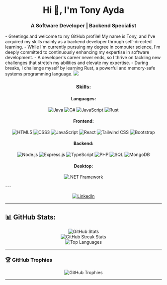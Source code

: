 # <h1 align="center">Hi 👋, I'm Tony Ayda</h1>
<h3 align="center">A Software Developer | Backend Specialist</h3>
- Greetings and welcome to my GitHub profile! My name is Tony, and I've acquired my skills mainly as a backend developer through self-directed learning.
- While I'm currently pursuing my degree in computer science, I'm deeply committed to continuously enhancing my expertise in software development.
- A developer's career never ends, so I thrive on tackling new challenges that stretch my abilities and elevate my expertise.
- During breaks, I challenge myself by learning Rust, a powerful and memory-safe systems programming language.
<img src="https://user-images.githubusercontent.com/73097560/115834477-dbab4500-a447-11eb-908a-139a6edaec5c.gif" style="max-width: 100%; display: inline-block;" data-target="animated-image.originalImage">
<h3 align="center">Skills:</h3>
<h4 align="center">Languages:</h4>
<p align="center">
  <img src="https://img.shields.io/badge/Java-ED8B00?style=for-the-badge&logo=openjdk&logoColor=white" alt="Java">
  <img src="https://img.shields.io/badge/C%23-239120?style=for-the-badge&logo=c-sharp&logoColor=white" alt="C#">
  <img src="https://img.shields.io/badge/JavaScript-F7DF1E?style=for-the-badge&logo=javascript&logoColor=black" alt="JavaScript">
 <img src="https://img.shields.io/badge/RUST-000000?style=for-the-badge&logo=rust&logoColor=red&labelColor=000000&color=red" alt="Rust" title="Rust Programming Language">
 
</p>
<h4 align="center">Frontend:</h4>
<p align="center">
  <img src="https://img.shields.io/badge/HTML5-E34F26?style=for-the-badge&logo=html5&logoColor=white" alt="HTML5">
  <img src="https://img.shields.io/badge/CSS3-1572B6?style=for-the-badge&logo=css3&logoColor=white" alt="CSS3">
  <img src="https://img.shields.io/badge/JavaScript-F7DF1E?style=for-the-badge&logo=javascript&logoColor=black" alt="JavaScript">
  <img src="https://img.shields.io/badge/React-20232A?style=for-the-badge&logo=react&logoColor=61DAFB" alt="React">
  <img src="https://img.shields.io/badge/Tailwind_CSS-38B2AC?style=for-the-badge&logo=tailwind-css&logoColor=white" alt="Tailwind CSS">
  <img src="https://img.shields.io/badge/Bootstrap-563D7C?style=for-the-badge&logo=bootstrap&logoColor=white" alt="Bootstrap">
</p>
<h4 align="center">Backend:</h4>
<p align="center">
  <img src="https://img.shields.io/badge/Node.js-43853D?style=for-the-badge&logo=node.js&logoColor=white" alt="Node.js">
  <img src="https://img.shields.io/badge/Express.js-404D59?style=for-the-badge&logo=express&logoColor=white" alt="Express.js">
  <img src="https://img.shields.io/badge/TypeScript-007ACC?style=for-the-badge&logo=typescript&logoColor=white" alt="TypeScript">
  <img src="https://img.shields.io/badge/PHP-777BB4?style=for-the-badge&logo=php&logoColor=white" alt="PHP">
  <img src="https://img.shields.io/badge/SQL-4479A1?style=for-the-badge&logo=amazon-dynamodb&logoColor=white" alt="SQL">
  <img src="https://img.shields.io/badge/MongoDB-4EA94B?style=for-the-badge&logo=mongodb&logoColor=white" alt="MongoDB">
</p>
<h4 align="center">Desktop:</h4>
<p align="center">
  <img src="https://img.shields.io/badge/.NET-5C2D91?style=for-the-badge&logo=.net&logoColor=white" alt=".NET Framework">
</p>
---
<p align="center">
  <a href="https://www.linkedin.com/in/tony-ayda-692263258">
    <img src="https://img.shields.io/badge/LinkedIn-0077B5?style=for-the-badge&logo=linkedin&logoColor=white" alt="LinkedIn">
  </a>
</p>

---

## 📊 GitHub Stats:
<p align="center">
  <img src="https://github-readme-stats.vercel.app/api?username=itsTony4dev&theme=dark&hide_border=false&include_all_commits=false&count_private=false" alt="GitHub Stats">
  <br/>
  <img src="https://github-readme-streak-stats.herokuapp.com/?user=itsTony4dev&theme=dark&hide_border=false" alt="GitHub Streak Stats">
  <br/>
  <img src="https://github-readme-stats.vercel.app/api/top-langs/?username=itsTony4dev&theme=dark&hide_border=false&include_all_commits=false&count_private=false&layout=compact" alt="Top Languages">
</p>

---

### 🏆 GitHub Trophies
<p align="center">
  <img src="https://github-profile-trophy.vercel.app/?username=itsTony4dev&theme=radical&no-frame=false&no-bg=true&margin-w=4" alt="GitHub Trophies">
</p>

---

<p align="center"><img src="https://visitcount.itsvg.in/api?id=itsTony4dev&icon=0&color=0" alt=""></p>

<!-- Proudly created with GPRM ( https://gprm.itsvg.in ) -->
